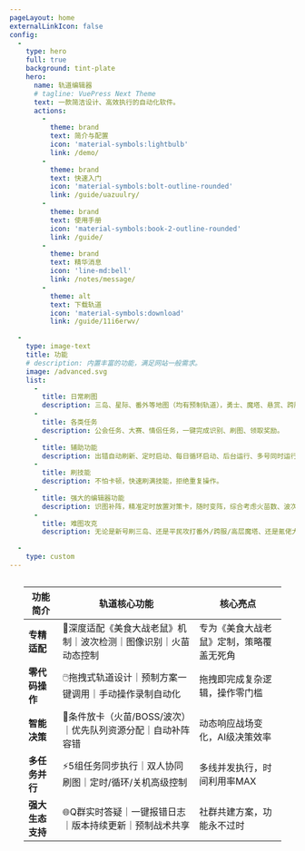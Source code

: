 ```yaml
---
pageLayout: home
externalLinkIcon: false
config:
  -
    type: hero
    full: true
    background: tint-plate
    hero:
      name: 轨道编辑器
      # tagline: VuePress Next Theme
      text: 一款简洁设计、高效执行的自动化软件。
      actions:
        -
          theme: brand
          text: 简介与配置
          icon: 'material-symbols:lightbulb'
          link: /demo/
        -
          theme: brand
          text: 快速入门
          icon: 'material-symbols:bolt-outline-rounded'
          link: /guide/uazuulry/
        -
          theme: brand
          text: 使用手册
          icon: 'material-symbols:book-2-outline-rounded'
          link: /guide/
        -
          theme: brand
          text: 精华消息
          icon: 'line-md:bell'
          link: /notes/message/
        -
          theme: alt
          text: 下载轨道
          icon: 'material-symbols:download'
          link: /guide/11i6erwv/

  -
    type: image-text
    title: 功能
    # description: 内置丰富的功能，满足网站一般需求。
    image: /advanced.svg
    list:
      -
        title: 日常刷图
        description: 三岛、星际、番外等地图（均有预制轨道），勇士、魔塔、悬赏、跨服、遗迹等日活。
      -
        title: 各类任务
        description: 公会任务、大赛、情侣任务，一键完成识别、刷图、领取奖励。
      -
        title: 辅助功能
        description: 出错自动刷新、定时启动、每日循环启动、后台运行、多号同时运行、开局加速缩短刷图时间。
      -
        title: 刷技能
        description: 不怕卡顿，快速刷满技能，拒绝重复操作。
      -
        title: 强大的编辑器功能
        description: 识图补阵，精准定时放置对策卡，随时变阵，综合考虑火苗数、波次、老鼠识图状态等因素智能放卡，幻幻鸡精确复制
      -
        title: 难图攻克
        description: 无论是新号刷三岛、还是平民攻打番外/跨服/高层魔塔、还是氪佬大战世界BOSS都有轨道可用，手残党福音。

  - 
    type: custom
---
```



<div style="display: flex; justify-content: center; font-size: 1.2em;">
  <div style="width: 90%;">

| **功能简介** | **轨道核心功能** | **核心亮点** |
|-----------------------|-----------------------------------------------------------------------------|-------------------------------------------|
| **专精适配** | 🎯深度适配《美食大战老鼠》机制｜波次检测｜图像识别｜火苗动态控制 | 专为《美食大战老鼠》定制，策略覆盖无死角  |
| **零代码操作** | 🖱️拖拽式轨道设计｜预制方案一键调用｜手动操作录制自动化 | 拖拽即完成复杂逻辑，操作零门槛 |
| **智能决策** | 🧠条件放卡（火苗/BOSS/波次）｜优先队列资源分配｜自动补阵容错 | 动态响应战场变化，AI级决策效率 |
| **多任务并行** | ⚡5组任务同步执行｜双人协同刷图｜定时/循环/关机高级控制 | 多线并发执行，时间利用率MAX |
| **强大生态支持** | 🌐Q群实时答疑｜一键报错日志｜版本持续更新｜预制战术共享 | 社群共建方案，功能永不过时 |

  </div>
</div>

<div class="scroll-down-arrow">
  <div class="arrow-icon">
  </div>
</div>
